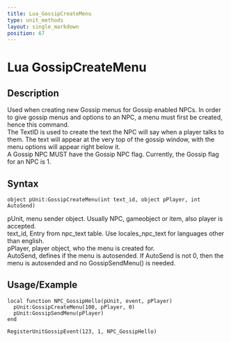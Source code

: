 ```yaml
---
title: Lua_GossipCreateMenu
type: unit_methods
layout: single_markdown
position: 67
---
```


# Lua GossipCreateMenu

## Description

Used when creating new Gossip menus for Gossip enabled NPCs. In order to give gossip menus and options to an NPC, a menu must first be created, hence this command.                
The TextID is used to create the text the NPC will say when a player talks to them. The text will appear at the very top of the gossip window, with the menu options will appear right below it.                 
A Gossip NPC MUST have the Gossip NPC flag. Currently, the Gossip flag for an NPC is 1.        

## Syntax

```
object pUnit:GossipCreateMenu(int text_id, object pPlayer, int AutoSend)
```

pUnit, menu sender object. Usually NPC, gameobject or item, also player is accepted.            
text_id, Entry from npc_text table. Use locales_npc_text for languages other than english.            
pPlayer, player object, who the menu is created for.            
AutoSend, defines if the menu is autosended. If AutoSend is not 0, then the menu is autosended and no GossipSendMenu() is needed.            

## Usage/Example

```
local function NPC_GossipHello(pUnit, event, pPlayer)
  pUnit:GossipCreateMenu(100, pPlayer, 0)
  pUnit:GossipSendMenu(pPlayer)
end

RegisterUnitGossipEvent(123, 1, NPC_GossipHello)
```
